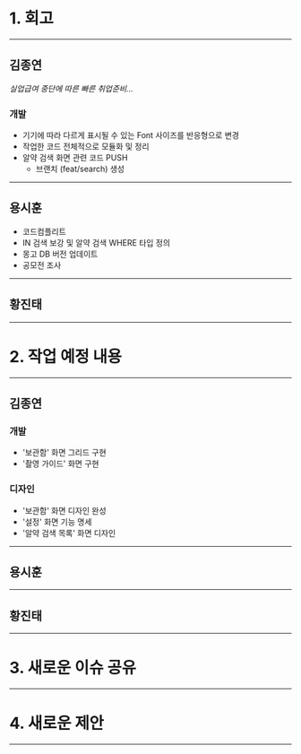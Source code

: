 # 1. 회고

---

## 김종연

*실업급여 중단에 따른 빠른 취업준비...*

### 개발
- 기기에 따라 다르게 표시될 수 있는 Font 사이즈를 반응형으로 변경
- 작업한 코드 전체적으로 모듈화 및 정리
- 알약 검색 화면 관련 코드 PUSH
  - 브랜치 (feat/search) 생성

---

## 용시훈

- 코드컴플리트
- IN 검색 보강 및 알약 검색 WHERE 타입 정의
- 몽고 DB 버전 업데이트
- 공모전 조사

---

## 황진태

---

# 2. 작업 예정 내용

---

## 김종연

### 개발
- '보관함' 화면 그리드 구현
- '촬영 가이드' 화면 구현 

### 디자인
- '보관함' 화면 디자인 완성
- '설정' 화면 기능 명세
- '알약 검색 목록' 화면 디자인

---

## 용시훈

---

## 황진태

---

# 3. 새로운 이슈 공유

---

# 4. 새로운 제안

---
